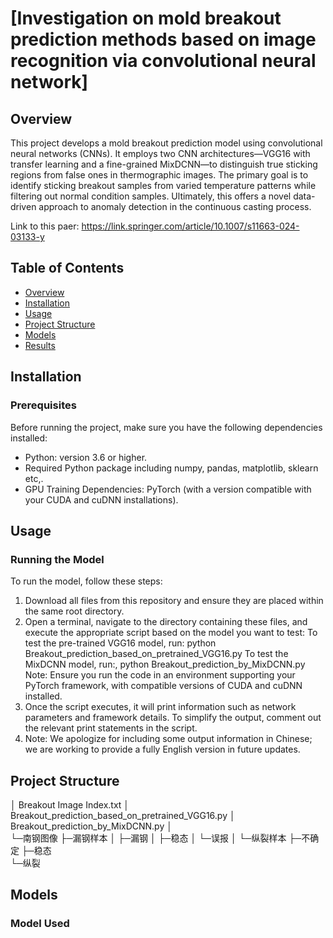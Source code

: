 # [Investigation on mold breakout prediction methods based on image recognition via convolutional neural network]

## Overview
This project develops a mold breakout prediction model using convolutional neural networks (CNNs). It employs two CNN architectures—VGG16 with transfer learning and a fine-grained MixDCNN—to distinguish true sticking regions from false ones in thermographic images. The primary goal is to identify sticking breakout samples from varied temperature patterns while filtering out normal condition samples. Ultimately, this offers a novel data-driven approach to anomaly detection in the continuous casting process. 

Link to this paer: https://link.springer.com/article/10.1007/s11663-024-03133-y

## Table of Contents
- [Overview](#overview)
- [Installation](#installation)
- [Usage](#usage)
- [Project Structure](#project-structure)
- [Models](#models)
- [Results](#results)

## Installation
### Prerequisites
Before running the project, make sure you have the following dependencies installed:

- Python: version 3.6 or higher.
- Required Python package including numpy, pandas, matplotlib, sklearn etc,.
- GPU Training Dependencies: PyTorch (with a version compatible with your CUDA and cuDNN installations).

## Usage
### Running the Model 
To run the model, follow these steps:

1. Download all files from this repository and ensure they are placed within the same root directory.
2. Open a terminal, navigate to the directory containing these files, and execute the appropriate script based on the model you want to test:
To test the pre-trained VGG16 model, run: python Breakout_prediction_based_on_pretrained_VGG16.py
To test the MixDCNN model, run:, python Breakout_prediction_by_MixDCNN.py
Note: Ensure you run the code in an environment supporting your PyTorch framework, with compatible versions of CUDA and cuDNN installed.
3. Once the script executes, it will print information such as network parameters and framework details. To simplify the output, comment out the relevant print statements in the script.
5. Note: We apologize for including some output information in Chinese; we are working to provide a fully English version in future updates.

## Project Structure
│  Breakout Image Index.txt
│  Breakout_prediction_based_on_pretrained_VGG16.py
│  Breakout_prediction_by_MixDCNN.py
│          
└─南钢图像
    ├─漏钢样本
    │  ├─漏钢
    │  ├─稳态
    │  └─误报
    │ 
    └─纵裂样本
        ├─不确定
        ├─稳态  
        └─纵裂
## Models
### Model Used
